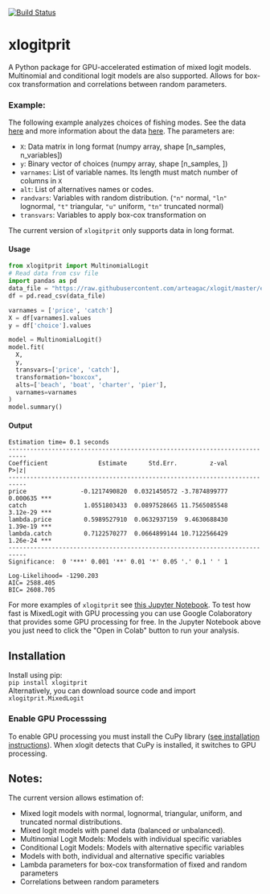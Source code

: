 [![Build Status](https://travis-ci.com/arteagac/xlogit.svg?branch=master)](https://travis-ci.com/arteagac/xlogit)

# xlogitprit
A Python package for GPU-accelerated estimation of mixed logit models.
Multinomial and conditional logit models are also supported.
Allows for box-cox transformation and correlations between random parameters.

### Example:
The following example analyzes choices of fishing modes. See the data [here](examples/data/fishing_long.csv) and more information about the data [here](https://doi.org/10.1162/003465399767923827). The parameters are:
- `X`: Data matrix in long format (numpy array, shape [n_samples, n_variables])
- `y`: Binary vector of choices (numpy array, shape [n_samples, ])
- `varnames`: List of variable names. Its length must match number of columns in `X`
- `alt`:  List of alternatives names or codes.
- `randvars`: Variables with random distribution. (`"n"` normal, `"ln"` lognormal, `"t"` triangular, `"u"` uniform, `"tn"` truncated normal)
- `transvars`: Variables to apply box-cox transformation on

The current version of `xlogitprit` only supports data in long format.

#### Usage
```python
from xlogitprit import MultinomialLogit
# Read data from csv file
import pandas as pd
data_file = "https://raw.githubusercontent.com/arteagac/xlogit/master/examples/data/fishing_long.csv"
df = pd.read_csv(data_file)

varnames = ['price', 'catch']
X = df[varnames].values
y = df['choice'].values

model = MultinomialLogit()
model.fit(
  X,
  y,
  transvars=['price', 'catch'],
  transformation="boxcox",
  alts=['beach', 'boat', 'charter', 'pier'],
  varnames=varnames
)
model.summary()
```

#### Output
```
Estimation time= 0.1 seconds
---------------------------------------------------------------------------
Coefficient              Estimate      Std.Err.         z-val         P>|z|
---------------------------------------------------------------------------
price               -0.1217490820  0.0321450572 -3.7874899777      0.000635 ***
catch                1.0551803433  0.0897528665 11.7565085548      3.12e-29 ***
lambda.price         0.5989527910  0.0632937159  9.4630688430      1.39e-19 ***
lambda.catch         0.7122570277  0.0664899144 10.7122566429      1.26e-24 ***
---------------------------------------------------------------------------
Significance:  0 '***' 0.001 '**' 0.01 '*' 0.05 '.' 0.1 ' ' 1

Log-Likelihood= -1290.203
AIC= 2588.405
BIC= 2608.705
```
For more examples of `xlogitprit` see [this Jupyter Notebook](https://github.com/PrithviBhatB/xlogit/tree/master/examples_prit).
To test how fast is MixedLogit with GPU processing you can use Google Colaboratory that provides some GPU processing for free. In the Jupyter Notebook above you just need to click the "Open in Colab" button to run your analysis.

## Installation
Install using pip:  
`pip install xlogitprit`  
Alternatively, you can download source code and import `xlogitprit.MixedLogit`

### Enable GPU Processsing
To enable GPU processing you must install the CuPy library  ([see installation instructions](https://docs.cupy.dev/en/stable/install.html)).  When xlogit detects that CuPy is installed, it switches to GPU processing.

## Notes:
The current version allows estimation of:
- Mixed logit models with normal, lognormal, triangular, uniform, and truncated normal distributions.
- Mixed logit models with panel data (balanced or unbalanced).
- Multinomial Logit Models: Models with individual specific variables
- Conditional Logit Models: Models with alternative specific variables
- Models with both, individual and alternative specific variables
- Lambda parameters for box-cox transformation of fixed and random parameters
- Correlations between random parameters

